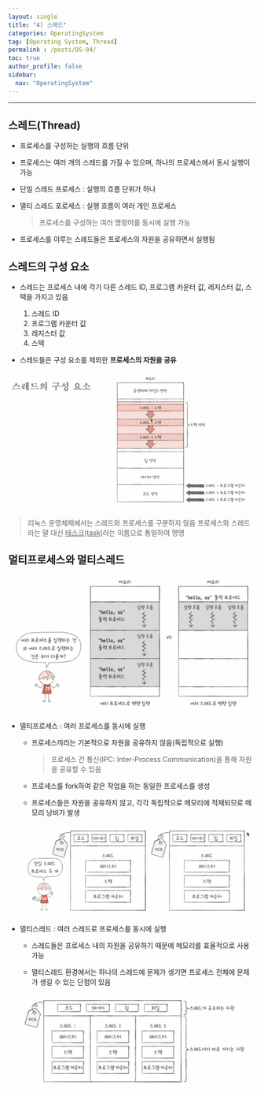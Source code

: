 ```yaml
---
layout: single
title: "4) 스레드"
categories: OperatingSystem
tag: [Operating System, Thread]
permalink : /posts/OS-04/
toc: true
author_profile: false
sidebar:
  nav: "OperatingSystem"
---
```


<hr>

## 스레드(Thread)

- 프로세스를 구성하는 실행의 흐름 단위

- 프로세스는 여러 개의 스레드를 가질 수 있으며, 하나의 프로세스에서 동시 실행이 가능

- 단일 스레드 프로세스 : 실행의 흐름 단위가 하나

- 멀티 스레드 포로세스 : 실행 흐름이 여러 개인 프로세스

  > 프로세스를 구성하는 여러 명령어를 동시에 실행 가능

- 프로세스를 이루는 스레드들은 프로세스의 자원을 공유하면서 실행됨

## 스레드의 구성 요소

- 스레드는 프로세스 내에 각기 다른 스레드 ID, 프로그램 카운터 값, 레지스터 값, 스택을 가지고 있음

  1. 스레드 ID
  2. 프로그램 카운터 값
  3. 레지스터 값
  4. 스택

- 스레드들은 구성 요소를 제외한 **프로세스의 자원을 공유**

![image](../../assets/images/OperatingSystem/Thread-01-1.png)

> 리눅스 운영체제에서는 스레드와 프로세스를 구분하지 않음
  > 프로세스와 스레드라는 말 대신 <u>태스크(task)</u>라는 이름으로 통일하여 명명

## 멀티프로세스와 멀티스레드

![image](../../assets/images/OperatingSystem/Thread-01-2.png)

- 멀티프로세스 : 여러 프로세스를 동시에 실행

  - 프로세스끼리는 기본적으로 자원을 공유하지 않음(독립적으로 실행)

    > 프로세스 간 통신(IPC: Inter-Process Communication)을 통해 자원을 공유할 수 있음

  - 프로세스를 fork하여 같은 작업을 하는 동일한 프로세스를 생성

  - 프로세스들은 자원을 공유하지 않고, 각각 독립적으로 메모리에 적재되므로 메모리 낭비가 발생

  ![image](../../assets/images/OperatingSystem/Thread-01-3.png)

- 멀티스레드 : 여러 스레드로 프로세스를 동시에 실행

  - 스레드들은 프로세스 내의 자원을 공유하기 때문에 메모리를 효율적으로 사용 가능

  - 멀티스레드 환경에서는 하나의 스레드에 문제가 생기면 프로세스 전체에 문제가 생길 수 있는 단점이 있음

  ![image](../../assets/images/OperatingSystem/Thread-01-4.png)




